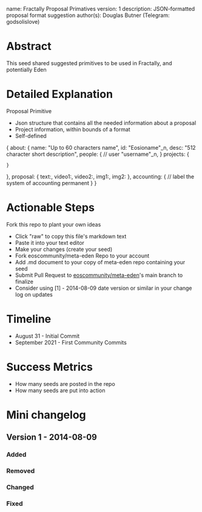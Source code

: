 name: Fractally Proposal Primatives 
version: 1
description: JSON-formatted proposal format suggestion
author(s): Douglas Butner (Telegram: godsolislove)


# Abstract

This seed shared suggested primitives to be used in Fractally, and potentially Eden



# Detailed Explanation

Proposal Primitive 
- Json structure that contains all the needed information about a proposal 
- Project information, within bounds of a format 
- Self-defined 



{
  about: {
    name: "Up to 60 characters name",
    id: "Eosioname"_n, 
    desc: "512 character  short description",
    people: { // user
      "username"_n,
    }
    projects: {
      
    }
  },
  proposal: {
    text:,
    video1:,
    video2:,
    img1:,
    img2:
  },
  accounting: { // label the system of accounting 
    permanent 
  }
}


# Actionable Steps

Fork this repo to plant your own ideas

- Click "raw" to copy this file's markdown text  
- Paste it into your text editor  
- Make your changes (create your seed) 
- Fork eoscommunity/meta-eden Repo to your account  
- Add .md document to your copy of meta-eden repo containing your seed  
- Submit Pull Request to [eoscommunity/meta-eden](https://github.com/eoscommunity/meta-eden)'s main branch to finalize  
- Consider using [1] - 2014-08-09 date version or similar in your change log on updates

# Timeline

- August 31 - Initial Commit
- September 2021 - First Community Commits

# Success Metrics

- How many seeds are posted in the repo
- How many seeds are put into action


# Mini changelog

## Version 1 - 2014-08-09
### Added 
### Removed 
### Changed
### Fixed
